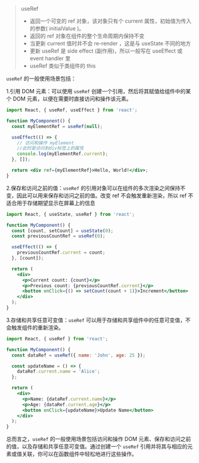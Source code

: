>useRef
>
>- 返回一个可变的 ref 对象，该对象只有个 current 属性，初始值为传入的参数( initialValue )。
>- 返回的 ref 对象在组件的整个生命周期内保持不变
>- 当更新 current 值时并不会 re-render ，这是与 useState 不同的地方
>- 更新 useRef 是 side effect (副作用)，所以一般写在 useEffect 或 event handler 里
>- useRef 类似于类组件的 this

`useRef` 的一般使用场景包括：

1.引用 DOM 元素：可以使用 `useRef` 创建一个引用，然后将其赋值给组件中的某个 DOM 元素，以便在需要时直接访问和操作该元素。

````jsx
import React, { useRef, useEffect } from 'react';

function MyComponent() {
  const myElementRef = useRef(null);

  useEffect(() => {
    // 访问和操作 myElement
    //此时是访问到div标签上的属性
    console.log(myElementRef.current);
  }, []);

  return <div ref={myElementRef}>Hello, World!</div>;
}

````

2.保存和访问之前的值：`useRef` 的引用对象可以在组件的多次渲染之间保持不变，因此可以用来保存和访问之前的值。改变 ref 不会触发重新渲染，所以 ref 不适合用于存储期望显示在屏幕上的信息

```jsx
import React, { useState, useRef } from 'react';

function MyComponent() {
  const [count, setCount] = useState(0);
  const previousCountRef = useRef(0);

  useEffect(() => {
    previousCountRef.current = count;
  }, [count]);

  return (
    <div>
      <p>Current count: {count}</p>
      <p>Previous count: {previousCountRef.current}</p>
      <button onClick={() => setCount(count + 1)}>Increment</button>
    </div>
  );
}
```

3.存储和共享任意可变值：`useRef` 可以用于存储和共享组件中的任意可变值，不会触发组件的重新渲染。

````jsx
import React, { useRef } from 'react';

function MyComponent() {
  const dataRef = useRef({ name: 'John', age: 25 });

  const updateName = () => {
    dataRef.current.name = 'Alice';
  };

  return (
    <div>
      <p>Name: {dataRef.current.name}</p>
      <p>Age: {dataRef.current.age}</p>
      <button onClick={updateName}>Update Name</button>
    </div>
  );
}
````

总而言之，`useRef` 的一般使用场景包括访问和操作 DOM 元素、保存和访问之前的值，以及存储和共享任意可变值。通过创建一个 `useRef` 引用并将其与相应的元素或值关联，你可以在函数组件中轻松地进行这些操作。